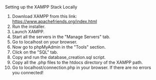 Setting up the XAMPP Stack Locally

1. Download XAMPP from this link: https://www.apachefriends.org/index.html
2. Run the installer.
3. Launch XAMPP.
4. Start all the servers in the "Manage Servers" tab.
5. Go to localhost on your browser.
6. Now go to phpMyAdmin in the "Tools" section.
7. Click on the "SQL" tab.
8. Copy and run the database_creation.sql script.
9. Copy all the .php files to the htdocs directory of the XAMPP path.
10. Go to localhost/connection.php in your browser. If there are no errors you connected!
